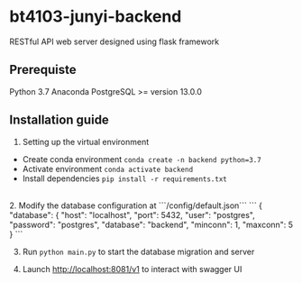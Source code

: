 # bt4103-junyi-backend
RESTful API web server designed using flask framework

## Prerequiste
Python 3.7
Anaconda
PostgreSQL >= version 13.0.0


## Installation guide

1. Setting up the virtual environment
- Create conda environment ```conda create -n backend python=3.7```
- Activate environment ```conda activate backend```
- Install dependencies ```pip install -r requirements.txt```
<br>
2. Modify the database configuration at ```/config/default.json```
```
  {
  "database": {
      "host": "localhost",
      "port": 5432,
      "user": "postgres",
      "password": "postgres",
      "database": "backend",
      "minconn": 1,
      "maxconn": 5
  }
 ```

3. Run ```python main.py``` to start the database migration and server

4. Launch [http://localhost:8081/v1](http://localhost:8081/v1) to interact with swagger UI

